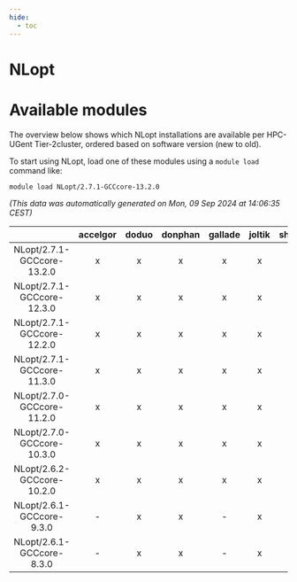 ```yaml
---
hide:
  - toc
---
```


NLopt
=====

# Available modules


The overview below shows which NLopt installations are available per HPC-UGent Tier-2cluster, ordered based on software version (new to old).

To start using NLopt, load one of these modules using a `module load` command like:

```shell
module load NLopt/2.7.1-GCCcore-13.2.0
```

*(This data was automatically generated on Mon, 09 Sep 2024 at 14:06:35 CEST)*  

| |accelgor|doduo|donphan|gallade|joltik|shinx|skitty|
| :---: | :---: | :---: | :---: | :---: | :---: | :---: | :---: |
|NLopt/2.7.1-GCCcore-13.2.0|x|x|x|x|x|x|x|
|NLopt/2.7.1-GCCcore-12.3.0|x|x|x|x|x|x|x|
|NLopt/2.7.1-GCCcore-12.2.0|x|x|x|x|x|x|x|
|NLopt/2.7.1-GCCcore-11.3.0|x|x|x|x|x|-|x|
|NLopt/2.7.0-GCCcore-11.2.0|x|x|x|x|x|-|x|
|NLopt/2.7.0-GCCcore-10.3.0|x|x|x|x|x|-|x|
|NLopt/2.6.2-GCCcore-10.2.0|x|x|x|x|x|-|x|
|NLopt/2.6.1-GCCcore-9.3.0|-|x|x|-|x|-|x|
|NLopt/2.6.1-GCCcore-8.3.0|-|x|x|-|x|-|x|
